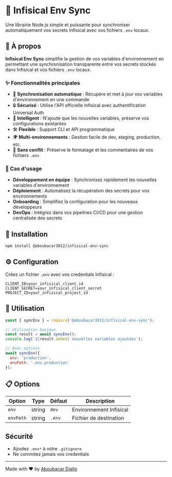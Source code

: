 # 🔐 Infisical Env Sync

Une librairie Node.js simple et puissante pour synchroniser automatiquement vos secrets Infisical avec vos fichiers `.env` locaux.

## 📖 À propos

**Infisical Env Sync** simplifie la gestion de vos variables d'environnement en permettant une synchronisation transparente entre vos secrets stockés dans Infisical et vos fichiers `.env` locaux. 

### ✨ Fonctionnalités principales

- 🚀 **Synchronisation automatique** : Récupère et met à jour vos variables d'environnement en une commande
- 🔒 **Sécurisé** : Utilise l'API officielle Infisical avec authentification Universal Auth
- 🎯 **Intelligent** : N'ajoute que les nouvelles variables, préserve vos configurations existantes
- 🛠️ **Flexible** : Support CLI et API programmatique
- 🌍 **Multi-environnements** : Gestion facile de dev, staging, production, etc.
- 📝 **Sans conflit** : Préserve le formatage et les commentaires de vos fichiers `.env`

### 🎯 Cas d'usage

- **Développement en équipe** : Synchronisez rapidement les nouvelles variables d'environnement
- **Déploiement** : Automatisez la récupération des secrets pour vos environnements
- **Onboarding** : Simplifiez la configuration pour les nouveaux développeurs
- **DevOps** : Intégrez dans vos pipelines CI/CD pour une gestion centralisée des secrets

## 🚀 Installation

```bash
npm install @aboubacar3012/infisical-env-sync
```

## ⚙️ Configuration

Créez un fichier `.env` avec vos credentials Infisical :

```env
CLIENT_ID=your_infisical_client_id
CLIENT_SECRET=your_infisical_client_secret
PROJECT_ID=your_infisical_project_id
```

## 🔧 Utilisation

```javascript
const { syncEnv } = require('@aboubacar3012/infisical-env-sync');

// Utilisation basique
const result = await syncEnv();
console.log(`${result.added} nouvelles variables ajoutées`);

// Avec options
await syncEnv({
  env: 'production',
  envPath: '.env.production'
});
```

## 📋 Options

| Option | Type | Défaut | Description |
|--------|------|--------|-------------|
| `env` | string | `dev` | Environnement Infisical |
| `envPath` | string | `.env` | Fichier de destination |

##  Sécurité

- Ajoutez `.env*` à votre `.gitignore`
- Ne commitez jamais vos credentials

---

Made with ❤️ by [Aboubacar Diallo](https://github.com/aboubacar3012)

